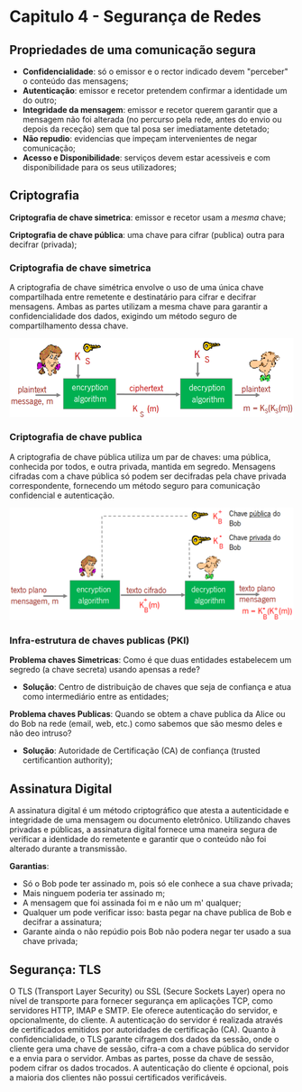 # Capitulo 4 - Segurança de Redes

## Propriedades de uma comunicação segura

 - **Confidencialidade**: só o emissor e o rector indicado devem "perceber" o conteúdo das mensagens;
 - **Autenticação**: emissor e recetor pretendem confirmar a identidade um do outro;
 - **Integridade da mensagem**: emissor e recetor querem garantir que a mensagem não foi alterada (no percurso pela rede, antes do envio ou depois da receção) sem que tal posa ser imediatamente detetado;
 - **Não repudio**: evidencias que impeçam intervenientes de negar comunicação;
 - **Acesso e Disponibilidade**: serviços devem estar acessiveis e com disponibilidade para os seus utilizadores;

## Criptografia
**Criptografia de chave simetrica**: emissor e recetor usam a *mesma* chave;

**Criptografia de chave pública**: uma chave para cifrar (publica) outra para decifrar (privada);

### Criptografia de chave simetrica
A criptografia de chave simétrica envolve o uso de uma única chave compartilhada entre remetente e destinatário para cifrar e decifrar mensagens. Ambas as partes utilizam a mesma chave para garantir a confidencialidade dos dados, exigindo um método seguro de compartilhamento dessa chave.

![Criptografia de chave simetrica](img/Chavesimetrica.png)

### Criptografia de chave publica
A criptografia de chave pública utiliza um par de chaves: uma pública, conhecida por todos, e outra privada, mantida em segredo. Mensagens cifradas com a chave pública só podem ser decifradas pela chave privada correspondente, fornecendo um método seguro para comunicação confidencial e autenticação.

![Criptografia de chave publica](img/Chavepublica.png)

### Infra-estrutura de chaves publicas (PKI)

**Problema chaves Simetricas**: Como é que duas entidades estabelecem um segredo (a chave secreta) usando apensas a rede?
 - **Solução**: Centro de distribuição de chaves que seja de confiança e atua como intermediário entre as entidades;

**Problema chaves Publicas**: Quando se obtem a chave publica da Alice ou do Bob na rede (email, web, etc.) como sabemos que são mesmo deles e não deo intruso?
 - **Solução**: Autoridade de Certificação (CA) de confiança (trusted certificantion authority);

## Assinatura Digital

A assinatura digital é um método criptográfico que atesta a autenticidade e integridade de uma mensagem ou documento eletrônico. Utilizando chaves privadas e públicas, a assinatura digital fornece uma maneira segura de verificar a identidade do remetente e garantir que o conteúdo não foi alterado durante a transmissão.

**Garantias**:
 - Só o Bob pode ter assinado m, pois só ele conhece a sua chave privada;
 - Mais ninguem poderia ter assinado m;
 - A mensagem que foi assinada foi m e não um m' qualquer;
 - Qualquer um pode verificar isso: basta pegar na chave publica de Bob e decifrar a assinatura;
 - Garante ainda o não repúdio pois Bob não podera negar ter usado a sua chave privada;

## Segurança: TLS

O TLS (Transport Layer Security) ou SSL (Secure Sockets Layer) opera no nível de transporte para fornecer segurança em aplicações TCP, como servidores HTTP, IMAP e SMTP. Ele oferece autenticação do servidor, e opcionalmente, do cliente. A autenticação do servidor é realizada através de certificados emitidos por autoridades de certificação (CA). Quanto à confidencialidade, o TLS garante cifragem dos dados da sessão, onde o cliente gera uma chave de sessão, cifra-a com a chave pública do servidor e a envia para o servidor. Ambas as partes, posse da chave de sessão, podem cifrar os dados trocados. A autenticação do cliente é opcional, pois a maioria dos clientes não possui certificados verificáveis.